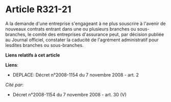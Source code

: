 # Article R321-21

A la demande d'une entreprise s'engageant à ne plus souscrire à l'avenir de nouveaux contrats entrant dans une ou plusieurs
branches ou sous-branches, le comité des entreprises d'assurance peut, par décision publiée au Journal officiel, constater la
caducité de l'agrément administratif pour lesdites branches ou sous-branches.

**Liens relatifs à cet article**

**Liens**:

  - DEPLACE: Décret n°2008-1154 du 7 novembre 2008 - art. 2

_Cité par_:

  - Décret n°2008-1154 du 7 novembre 2008 - art. 30 (V)
